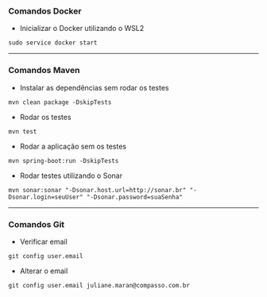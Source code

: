 ### Comandos Docker

* Inicializar o Docker utilizando o WSL2

```shell
sudo service docker start
```

---

### Comandos Maven

* Instalar as dependências sem rodar os testes

```shell
mvn clean package -DskipTests
```

* Rodar os testes

```shell
mvn test
```

* Rodar a aplicação sem os testes

```shell
mvn spring-boot:run -DskipTests
```

* Rodar testes utilizando o Sonar

```shell
mvn sonar:sonar "-Dsonar.host.url=http://sonar.br" "-Dsonar.login=seuUser" "-Dsonar.password=suaSenha"
```

---

### Comandos Git

* Verificar email

```shell
git config user.email  
```

* Alterar o email

```shell
git config user.email juliane.maran@compasso.com.br
```
